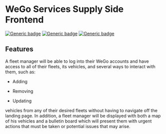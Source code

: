 # WeGo Services Supply Side Frontend
[![Generic badge](https://img.shields.io/badge/version-1.0-<COLOR>.svg)](https://shields.io/)
[![Generic badge](https://img.shields.io/badge/code_style-SWETeam22-teal.svg)](https://github.com/komoto415/COSC3339/blob/master/Trying%20Markdown/StyleAndDirectoryGuide.md)
[![Generic badge](https://img.shields.io/badge/code_style-SWETeam22-teal.svg)](https://shields.io/) 

## Features
A fleet manager will be able to log into their WeGo accounts and have access to all of their fleets, its
vehicles, and several ways to interact with them, such as:
* Adding

* Removing

* Updating

vehicles from any of their desired fleets without having to navigate off the landing page. In addition, 
a fleet manager will be displayed with both a map of his vehicles and a bulletin board which will present
them with urgent actions that must be taken or potential issues that may arise. 